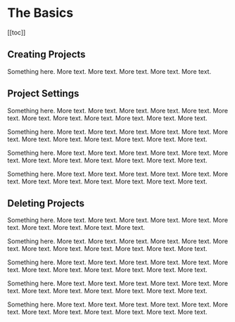 # The Basics

[[toc]]

## Creating Projects

Something here. More text. More text. More text. More text. More text.

## Project Settings

Something here. More text. More text. More text. More text. More text. More text. More text. More text. More text. More text. More text. More text.

Something here. More text. More text. More text. More text. More text. More text. More text. More text. More text. More text. More text. More text.

Something here. More text. More text. More text. More text. More text. More text. More text. More text. More text. More text. More text. More text.

Something here. More text. More text. More text. More text. More text. More text. More text. More text. More text. More text. More text. More text.

## Deleting Projects

Something here. More text. More text. More text. More text. More text. More text. More text. More text. More text. More text.

Something here. More text. More text. More text. More text. More text. More text. More text. More text. More text. More text. More text. More text.

Something here. More text. More text. More text. More text. More text. More text. More text. More text. More text. More text. More text. More text.

Something here. More text. More text. More text. More text. More text. More text. More text. More text. More text. More text. More text. More text.

Something here. More text. More text. More text. More text. More text. More text. More text. More text. More text. More text. More text. More text.
